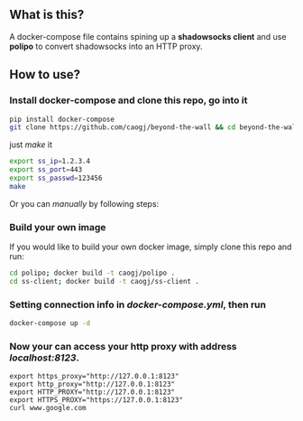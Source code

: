 ## What is this?
A docker-compose file contains spining up a **shadowsocks client** and use **polipo** to 
convert shadowsocks into an HTTP proxy.

## How to use?

### Install docker-compose and clone this repo, go into it

```sh
pip install docker-compose
git clone https://github.com/caogj/beyond-the-wall && cd beyond-the-wall
```

just *make* it

```sh
export ss_ip=1.2.3.4
export ss_port=443
export ss_passwd=123456
make
```
Or you can *manually* by following steps:

### Build your own image

If you would like to build your own docker image, simply clone this repo and run:

```sh
cd polipo; docker build -t caogj/polipo .
cd ss-client; docker build -t caogj/ss-client .
```

### Setting connection info in *docker-compose.yml*, then run

```sh
docker-compose up -d
```
### Now your can access your http proxy with address *localhost:8123*.

```
export https_proxy="http://127.0.0.1:8123"
export http_proxy="http://127.0.0.1:8123"
export HTTP_PROXY="http://127.0.0.1:8123"
export HTTPS_PROXY="https://127.0.0.1:8123"
curl www.google.com
```

